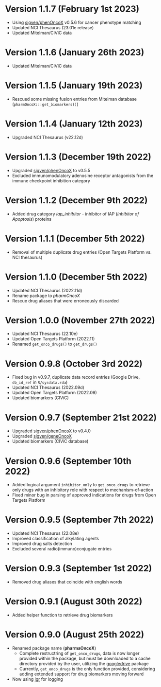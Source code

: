 # Version 1.1.7 (February 1st 2023)

* Using [sigven/phenOncoX](https://github.com/sigven/phenOncoX) v0.5.6
  for cancer phenotype matching
* Updated NCI Thesaurus (23.01e release)
* Updated Mitelman/CIViC data

# Version 1.1.6 (January 26th 2023)

* Updated Mitelman/CIViC data

# Version 1.1.5 (January 19th 2023)

* Rescued some missing fusion entries from Mitelman database (`pharmOncoX:::get_biomarkers()`)

# Version 1.1.4 (January 12th 2023)

* Upgraded NCI Thesaurus (v22.12d)

# Version 1.1.3 (December 19th 2022)

* Upgraded [sigven/phenOncoX](https://github.com/sigven/phenOncoX) to v0.5.5
* Excluded immunomodulatory adenosine receptor antagonists from the immune
checkpoint inhibition category

# Version 1.1.2 (December 9th 2022)

* Added drug category *iap_inhibitor* - inhibitor of IAP 
(*Inhibitor of Apoptosis*) proteins

# Version 1.1.1 (December 5th 2022)

* Removal of multiple duplicate drug entries (Open Targets Platform 
vs. NCI thesaurus)

# Version 1.1.0 (December 5th 2022)

* Updated NCI Thesaurus (2022.11d)
* Rename package to *pharmOncoX* 
* Rescue drug aliases that were erroneously discarded

# Version 1.0.0 (November 27th 2022)

* Updated NCI Thesaurus (22.10e)
* Updated Open Targets Platform (2022.11)
* Renamed `get_onco_drugs()` to `get_drugs()`

# Version 0.9.8 (October 3rd 2022)

* Fixed bug in v0.9.7, duplicate data record entries (Google Drive, `db_id_ref` in `R/sysdata.rda`)
* Updated NCI Thesaurus (2022.09d)
* Updated Open Targets Platform (2022.09)
* Updated biomarkers (CIViC)

# Version 0.9.7 (September 21st 2022)

* Upgraded [sigven/phenOncoX](https://github.com/sigven/phenOncoX) to v0.4.0
* Upgraded [sigven/geneOncoX](https://github.com/sigven/geneOncoX)
* Updated biomarkers (CIViC database)

# Version 0.9.6 (September 10th 2022)

* Added logical argument `inhibitor_only` to `get_onco_drugs` to retrieve only drugs with an
inhibitory role with respect to mechanism-of-action
* Fixed minor bug in parsing of approved indications for drugs from Open Targets Platform

# Version 0.9.5 (September 7th 2022)

* Updated NCI Thesaurus (22.08e)
* Improved classification of alkylating agents
* Improved drug salts detection
* Excluded several radio(immuno)conjugate entries

# Version 0.9.3 (September 1st 2022)

* Removed drug aliases that coincide with english words

# Version 0.9.1 (August 30th 2022)

* Added helper function to retrieve drug biomarkers

# Version 0.9.0 (August 25th 2022)

* Renamed package name (**pharmaOncoX**)
  * Complete restructring of `get_onco_drugs`, data is now longer 
    provided within the package, but must be downloaded to a cache directory
    provided by the user, utilizing the [googledrive]() package
  * Currently, `get_onco_drugs` is the only function provided, considering
    adding extended support for drug biomarkers moving forward
* Now using [lgr](https://github.com/s-fleck/lgr) for logging


